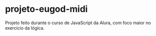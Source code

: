 # projeto-eugod-midi

Projeto feito durante o curso de JavaScript da Alura, com foco maior no exercício da lógica.
 
